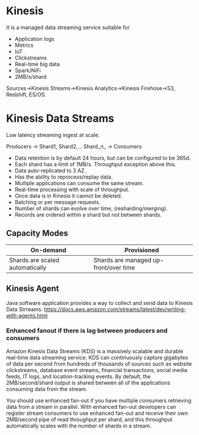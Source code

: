 # Kinesis

It is a managed data streaming service suitable for

- Application logs
- Metrics
- IoT
- Clickstreams
- Real-time big data
- Spark/NiFi
- 2MB/s/shard

Sources->Kinesis Streams->Kinesis Analytics->Kinesis Firehose->S3, Redshift, ES/OS.

# Kinesis Data Streams

Low latency streaming ingest at scale.

Producers -> Shard1, Shard2, .. Shard_n_ -> Consumers

- Data retention is by default 24 hours, but can be configured to be 365d.
- Each shard has a limit of 1MB/s. Throughput exception above this.
- Data auto-replicated to 3 AZ.
- Has the ability to reprocess/replay data.
- Multiple applications can consume the same stream.
- Real-time processing with scale of throughput.
- Once data is in Kinesis it cannot be deleted.
- Batching or per message requests.
- Number of shards can evolve over time, (resharding/merging).
- Records are ordered within a shard but not between shards.

## Capacity Modes

| On-demand | Provisioned |
| --- | --- |
| Shards are scaled automatically | Shards are managed up-front/over time |


## Kinesis Agent
Java software application provides a way to collect and send data to Kinesis Data Strreams.
https://docs.aws.amazon.com/streams/latest/dev/writing-with-agents.html

### Enhanced fanout if there is lag between producers and consumers

Amazon Kinesis Data Streams (KDS) is a massively scalable and durable real-time data streaming service. KDS can continuously capture gigabytes of data per second from hundreds of thousands of sources such as website clickstreams, database event streams, financial transactions, social media feeds, IT logs, and location-tracking events. By default, the 2MB/second/shard output is shared between all of the applications consuming data from the stream.

You should use enhanced fan-out if you have multiple consumers retrieving data from a stream in parallel. With enhanced fan-out developers can register stream consumers to use enhanced fan-out and receive their own 2MB/second pipe of read throughput per shard, and this throughput automatically scales with the number of shards in a stream.